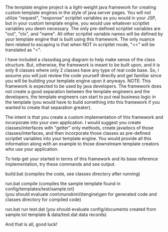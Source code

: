 The template engine project is a light-weight java framework for creating custom template engines in the style of java server pages. You will not utilize "request", "response" scriptlet variables as you would in your JSP, but in your custom template engine, you would use whatever scriptlet variables you deem necessary. The only pre-defined scriptlet variables are "out", "ctx", and "name". All other scriptlet variable names will be defined by your template engine that is built using this framework.  The only nuance item related to escaping is that when NOT in scriptlet mode, "<<" will be translated as "<".
  
I have included a classdiag.png diagram to help make sense of the class structure. But, otherwise, the framework is meant to be built upon, and it is only 8 classes where only 2 classes have any type of real code base. So, I assume you will just review the code yourself directly and get familiar since you will be building your template engine upon it anyways. NOTE: This framework is expected to be used by java developers. The framework does not create a good separation between the template engineers and the developers, the template engineers can start to put real business logic in the template (you would have to build something into this framework if you wanted to create that separation greater).  
  
The intent is that you create a custom implementation of this framework and incorporate into your own application. I would suggest you create classes/interfaces with "getter" only methods, create javadocs of those classes/interfaces, and then incorporate those classes as pre-defined scriptlet variables into your template engine. You would provide all this information along with an example to those downstream template creators who use your application.  
  
  
To help get your started in terms of this framework and its base reference implementation, try these commands and see output.  
  
build.bat             (compiles the code, see classes directory after running)  
  
run.bat compile       (compiles the sample template found in config/templates/test/sample.txt)  
                      (you should evaluate com\munskimii\tengine\gen for generated code and classes directory for compiled code)  
  
run.bat run test.dat  (you should evaluate config/documents created from sample.txt template & data/test.dat data records)  
  
And that is all, good luck!
